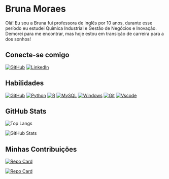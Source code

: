 # Bruna Moraes
Olá! Eu sou a Bruna fui professora de inglês por 10 anos, durante esse período eu estudei Química Industrial e Gestão de Negócios e Inovação. Demorei para me encontrar, mas hoje estou em transição de carreira para a dos sonhos!

## Conecte-se comigo
[![GitHub](https://img.shields.io/badge/GitHub-100000?style=for-the-badge&logo=github&logoColor=purple)](https://github.com/brumoaps)
[![LinkedIn](https://img.shields.io/badge/LinkedIn-100000?style=for-the-badge&logo=linkedin&logoColor=purple)](https://www.linkedin.com/in/brumoraesps/)

## Habilidades
[![GitHub](https://img.shields.io/badge/GitHub-100000?style=for-the-badge&logo=github&logoColor=purple)](https://docs.github.com/)
[![Python](https://img.shields.io/badge/python-100000?style=for-the-badge&logo=python&logoColor=purple)](https://docs.python.org/pt-br/3/)
[![R](https://img.shields.io/badge/R-100000?style=for-the-badge&logo=r&logoColor=purple)](https://www.r-project.org/other-docs.html)
[![MySQL](https://img.shields.io/badge/MySQL-100000?style=for-the-badge&logo=mysql&logoColor=purple)](https://docs.oracle.com/cd/E17952_01/index.html)
[![Windows](https://img.shields.io/badge/Windows-100000?style=for-the-badge&logo=windows&logoColor=purple)](https://learn.microsoft.com/en-us/windows/)
[![Git](https://img.shields.io/badge/GIT-100000?style=for-the-badge&logo=git&logoColor=purple)](https://git-scm.com/docs/git)
[![Vscode](https://img.shields.io/badge/Vscode-100000?style=for-the-badge&logo=visual-studio-code&logoColor=purple)](https://code.visualstudio.com/docs)

## GitHub Stats

![Top Langs](https://github-readme-stats-git-masterrstaa-rickstaa.vercel.app/api/top-langs/?username=brumoaps&bg_color=800080&border_color=800080&title_color=f3f6f4&text_color=f3f6f4)

![GitHub Stats](https://github-readme-stats.vercel.app/api?username=brumoaps&theme=transparent&bg_color=800080&border_color=800080&show_icons=true&icon_color=f3f6f4&title_color=f3f6f4&text_color=f3f6f4&hide_title=true&hide=stars)

## Minhas Contribuições
[![Repo Card](https://github-readme-stats.vercel.app/api/pin/?username=brumoaps&repo=dio-lab-open-source&bg_color=800080&border_color=800080&show_icons=true&icon_color=f3f6f4&title_color=f3f6f4&text_color=f3f6f4)](https://github.com/brumoaps/dio-lab-open-source)

[![Repo Card](https://github-readme-stats.vercel.app/api/pin/?username=brumoaps&repo=CodingTankAda_Devops&bg_color=800080&border_color=800080&show_icons=true&icon_color=f3f6f4&title_color=f3f6f4&text_color=f3f6f4)](https://github.com/brumoaps/CodingTankAda_DevOps)